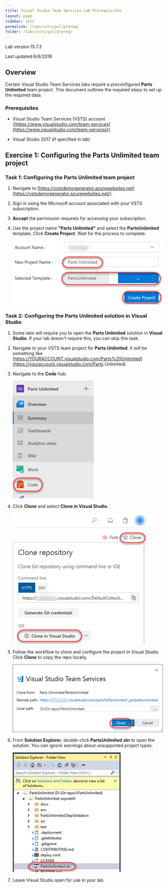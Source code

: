 ```yaml
---
title: Visual Studio Team Services Lab Prerequisites
layout: page
sidebar: vsts
permalink: /labs/vsts/pul/prereq/
folder: /labs/vsts/pul/prereq/
---
```


Lab version:15.7.3

Last updated:6/6/2018

<a name="Overview"></a>
## Overview ##

Certain Visual Studio Team Services labs require a preconfigured **Parts Unlimited** team project. This document outlines the required steps to set up the required data.

<a name="Prerequisites"></a>
### Prerequisites ###

- Visual Studio Team Services (VSTS) account ([https://www.visualstudio.com/team-services](https://www.visualstudio.com/team-services))

- Visual Studio 2017 (if specified in lab)

<a name="Exercise1"></a>
## Exercise 1: Configuring the Parts Unlimited team project ##

<a name="Ex1Task1"></a>
### Task 1: Configuring the Parts Unlimited team project ###

1. Navigate to [https://vstsdemogenerator.azurewebsites.net](https://vstsdemogenerator.azurewebsites.net/).

1. Sign in using the Microsoft account associated with your VSTS subscription.

1. **Accept** the permission requests for accessing your subscription.

1. Use the project name **"Parts Unlimited"** and select the **PartsUnlimited** template. Click **Create Project**. Wait for the process to complete.

    ![](images/000.png)

<a name="Ex1Task2"></a>
### Task 2: Configuring the Parts Unlimited solution in Visual Studio ###

1. Some labs will require you to open the **Parts Unlimited** solution in **Visual Studio**. If your lab doesn't require this, you can skip this task.

1. Navigate to your VSTS team project for **Parts Unlimited**. It will be something like [https://YOURACCOUNT.visualstudio.com/Parts%20Unlimited](https://youraccount.visualstudio.com/Parts Unlimited).

1. Navigate to the **Code** hub.

    ![](images/001.png)

1. Click **Clone** and select **Clone in Visual Studio**.

    ![](images/002.png)

1. Follow the workflow to clone and configure the project in Visual Studio. Click **Clone** to copy the repo locally.

    ![](images/003.png)

1. From **Solution Explorer**, double-click **PartsUnlimited.sln** to open the solution. You can ignore warnings about unsupported project types.

    ![](images/004.png)

1. Leave Visual Studio open for use in your lab.

